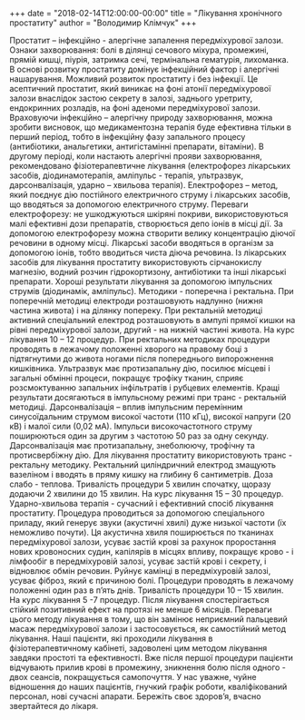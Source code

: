+++
date = "2018-02-14T12:00:00-00:00"
title = "Лікування хронічного простатиту"
author = "Володимир Клімчук"
+++


Простатит – інфекційно - алергічне запалення передміхурової залози.
Ознаки захворювання: болі в ділянці сечового міхура, промежині, прямій кишці, піурія, затримка сечі, термінальна гематурія, лихоманка. В основі розвитку простатиту домінує інфекційний фактор і алергічні нашарування. Можливий розвиток простатиту і без інфекції. Це асептичний простатит, який виникає на фоні атонії передміхурової залози внаслідок застою секрету в залозі, заднього уретриту, ендокринних розладів, на фоні аденоми передміхурової залози. Враховуючи інфекційно – алергічну природу захворювання, можна зробити висновок, що медикаментозна терапія буде ефективна тільки в перший період, тобто в інфекційну фазу запального процесу (антибіотики, анальгетики, антигістамінні препарати, вітаміни). В другому періоді, коли настають алергічні прояви захворювання, рекомендовано фізіотерапевтичне лікування (електрофорез лікарських засобів, діодинамотерапія, амліпульс - терапія, ультразвук, дарсонвалізація, ударно – хвильова терапія). Електрофорез – метод, який поєднує дію постійного електричного струму і лікарських засобів, що вводяться за допомогою електричного струму. Переваги електрофорезу: не ушкоджуються шкіряні покриви, використовуються малі ефективні дози препаратів, створюється депо іонів в місці дії. За допомогою електрофорезу можна створити велику концентрацію діючої речовини в одному місці. Лікарські засоби вводяться в організм за допомогою іонів, тобто вводиться чиста діюча речовина. Із лікарських засобів для лікування простатиту використовують сірчанокислу магнезію, водний розчин гідрокортизону, антибіотики та інші лікарські препарати. Хороші результати лікування за допомогою імпульсних струмів (діодинамік, амліпульс). Методики -  поперечна і ректальна. При поперечній методиці електроди розташовують надлунно (нижня частина живота) і на ділянку попереку. При ректальній методиці активний спеціальний електрод розташовують в ампулі прямої кишки на рівні передміхурової залози, другий - на нижній частині живота. На курс лікування 10 – 12 процедур. При ректальних методиках процедури проводять в лежачому положенні хворого на правому боці з підтягнутими до живота ногами після попереднього випорожнення кишківника. Ультразвук має протизапальну дію, посилює місцеві і загальні обмінні процеси, покращує трофіку тканин, сприяє розсмоктуванню запальних інфільтратів і рубцевих елементів. Кращі результати досягаються в імпульсному режимі при транс - ректальній методиці. Дарсонвалізація – вплив імпульсним перемінним  синусоїдальним струмом високої частоти (110 кГц), високої напруги (20 кВ) і малої сили (0,02 мА). Імпульси високочастотного струму поширюються один за другим з частотою 50 раз за одну секунду. Дарсонвалізація має протизапальну, знеболюючу, трофічну та протисвербіжну дію. Для лікування простатиту використовують транс - ректальну методику. Ректальний циліндричний електрод змащують вазеліном і вводять в пряму кишку на глибину 6 сантиметрів. Доза слабо - теплова. Тривалість процедури 5 хвилин спочатку, щоразу додаючи 2 хвилини до 15 хвилин. На курс лікування 15 – 30 процедур. Ударно-хвильова терапія - сучасний і ефективний спосіб лікування простатиту. Процедура проводиться за допомогою спеціального приладу, який генерує звуки (акустичні хвилі) дуже низької частоти (їх неможливо почути). Ця акустична хвиля поширюється по тканинах передміхурової залози, усуває застій крові за рахунок проростання нових кровоносних судин, капілярів в місцях впливу, покращує крово - і лімфообіг в передміхуровій залозі, усуває застій крові і секрету, і відновлює обмін речовин. Руйнує камінці в передміхуровій залозі, усуває фіброз, який є причиною болі. Процедури проводять в лежачому положенні один раз в п’ять днів. Тривалість процедури 10 – 15 хвилин. На курс лікування 5 -7 процедур. Після лікування спостерігається стійкий позитивний ефект на протязі не менше 6 місяців. Переваги цього методу лікування в тому, що він замінює неприємний пальцевий масаж передміхурової залози і застосовується, як самостійний метод лікування.  Наші пацієнти, які проходили лікування в фізіотерапевтичному кабінеті, задоволені цим методом лікування завдяки простоті та ефективності. Вже після першої процедури пацієнти відчувають прилив крові в промежину, зникнення болю після одного - двох сеансів, покращується самопочуття. У нас уважне, чуйне відношення до наших пацієнтів, гнучкий графік роботи, кваліфікований персонал, нові сучасні апарати. Бережіть своє здоров’я, вчасно звертайтеся до лікаря.
